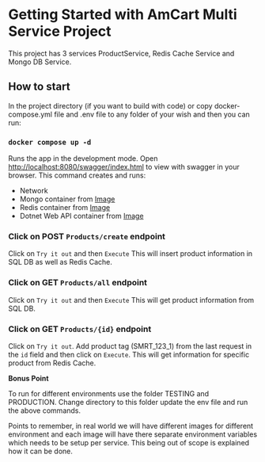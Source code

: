 # Getting Started with AmCart Multi Service Project

This project has 3 services ProductService, Redis Cache Service and Mongo DB Service.


## How to start

In the project directory (if you want to build with code) or copy docker-compose.yml file and .env file to any folder of your wish and then you can run:

### `docker compose up -d`

Runs the app in the development mode.
Open [http://localhost:8080/swagger/index.html](http://localhost:8080/swagger/index.html) to view with swagger in your browser.
This command creates and runs: 
- Network
- Mongo container from [Image](https://hub.docker.com/r/drexcdp/mongo/tags)
- Redis container from [Image](https://hub.docker.com/r/drexcdp/redis/tags)
- Dotnet Web API container from [Image](https://hub.docker.com/r/drexcdp/amcart-product-service/tags)


### Click on POST `Products/create` endpoint

Click on `Try it out` and then `Execute`
This will insert product information in SQL DB as well as Redis Cache.


### Click on GET `Products/all` endpoint

Click on `Try it out` and then `Execute`
This will get product information from SQL DB.


### Click on GET `Products/{id}` endpoint

Click on `Try it out`.
Add product tag (SMRT_123_1) from the last request in the `id` field and then click on `Execute`. This will get information for specific product from Redis Cache.


**Bonus Point**

To run for different environments use the folder TESTING and PRODUCTION. Change directory to this folder update the env file and run the above commands.

Points to remember, in real world we will have different images for different environment and each image will have there separate environment variables which needs to be setup per service. This being out of scope is explained how it can be done.
